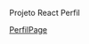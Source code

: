 Projeto React Perfil
    <p><a href="https://perfil-git-master-danielrosadasilva.vercel.app/" target="_blank">PerfilPage</a></p>
